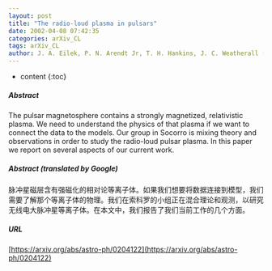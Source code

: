 ```yaml
---
layout: post
title: "The radio-loud plasma in pulsars"
date: 2002-04-08 07:42:35
categories: arXiv_CL
tags: arXiv_CL
author: J. A. Eilek, P. N. Arendt Jr, T. H. Hankins, J. C. Weatherall (NMT)
---
```


* content
{:toc}

##### Abstract
The pulsar magnetosphere contains a strongly magnetized, relativistic plasma. We need to understand the physics of that plasma if we want to connect the data to the models. Our group in Socorro is mixing theory and observations in order to study the radio-loud pulsar plasma. In this paper we report on several aspects of our current work.

##### Abstract (translated by Google)
脉冲星磁层含有强磁化的相对论等离子体。如果我们想要将数据连接到模型，我们需要了解那个等离子体的物理。我们在索科罗的小组正在混合理论和观测，以研究无线电大脉冲星等离子体。在本文中，我们报告了我们当前工作的几个方面。

##### URL
[https://arxiv.org/abs/astro-ph/0204122](https://arxiv.org/abs/astro-ph/0204122)

